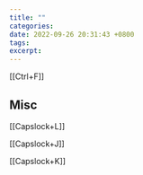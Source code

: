 ```yaml
---
title: ""
categories: 
date: 2022-09-26 20:31:43 +0800
tags: 
excerpt: 
---
```






[[Ctrl+F]]


## Misc

[[Capslock+L]]

[[Capslock+J]]

[[Capslock+K]]



